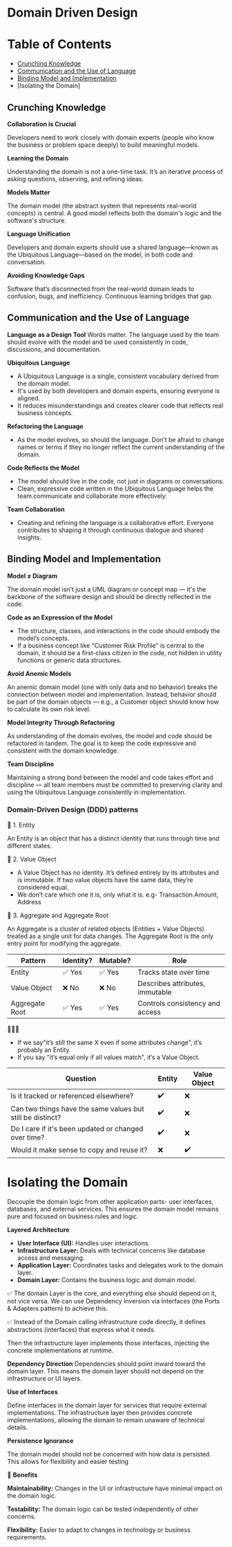 # Domain Driven Design

# Table of Contents
- [Crunching Knowledge](#crunching-knowledge)
- [Communication and the Use of Language](#communication-and-the-use-of-language)
- [Binding Model and Implementation](#binding-model-and-implementation)
- [Isolating the Domain]
  
## Crunching Knowledge
**Collaboration is Crucial**

Developers need to work closely with domain experts (people who know the business or problem space deeply) to build meaningful models.

**Learning the Domain**

Understanding the domain is not a one-time task. It’s an iterative process of asking questions, observing, and refining ideas.

**Models Matter**

The domain model (the abstract system that represents real-world concepts) is central. A good model reflects both the domain's logic and the software's structure.

**Language Unification**

Developers and domain experts should use a shared language—known as the Ubiquitous Language—based on the model, in both code and conversation.

**Avoiding Knowledge Gaps**

Software that’s disconnected from the real-world domain leads to confusion, bugs, and inefficiency. Continuous learning bridges that gap.

## Communication and the Use of Language
**Language as a Design Tool**
Words matter. The language used by the team should evolve with the model and be used consistently in code, discussions, and documentation.

**Ubiquitous Language**
- A Ubiquitous Language is a single, consistent vocabulary derived from the domain model.
- It's used by both developers and domain experts, ensuring everyone is aligned.
- It reduces misunderstandings and creates clearer code that reflects real business concepts.

**Refactoring the Language**
- As the model evolves, so should the language. Don’t be afraid to change names or terms if they no longer reflect the current understanding of the domain.

**Code Reflects the Model**
- The model should live in the code, not just in diagrams or conversations.
- Clean, expressive code written in the Ubiquitous Language helps the team communicate and collaborate more effectively.

**Team Collaboration**
- Creating and refining the language is a collaborative effort. Everyone contributes to shaping it through continuous dialogue and shared insights.

## Binding Model and Implementation
**Model ≠ Diagram**

The domain model isn’t just a UML diagram or concept map — it's the backbone of the software design and should be directly reflected in the code.

**Code as an Expression of the Model**
- The structure, classes, and interactions in the code should embody the model’s concepts.
- If a business concept like "Customer Risk Profile" is central to the domain, it should be a first-class citizen in the code, not hidden in utility functions or generic data structures.

**Avoid Anemic Models**

An anemic domain model (one with only data and no behavior) breaks the connection between model and implementation. Instead, behavior should be part of the domain objects — e.g., a Customer object should know how to calculate its own risk level.

**Model Integrity Through Refactoring**

As understanding of the domain evolves, the model and code should be refactored in tandem. The goal is to keep the code expressive and consistent with the domain knowledge.

**Team Discipline**

Maintaining a strong bond between the model and code takes effort and discipline — all team members must be committed to preserving clarity and using the Ubiquitous Language consistently in implementation.

### Domain-Driven Design (DDD) patterns
🔶 1. Entity

An Entity is an object that has a distinct identity that runs through time and different states.

🔷 2. Value Object

- A Value Object has no identity. It’s defined entirely by its attributes and is immutable. If two value objects have the same data, they’re considered equal.
- We  don’t care which one it is, only what it is. e.g- Transaction Amount, Address

🔸 3. Aggregate and Aggregate Root

An Aggregate is a cluster of related objects (Entities + Value Objects) treated as a single unit for data changes. The Aggregate Root is the only entry point for modifying the aggregate.


| Pattern         | Identity? | Mutable? | Role                                |
|----------------|-----------|----------|-------------------------------------|
| Entity          | ✅ Yes    | ✅ Yes   | Tracks state over time              |
| Value Object    | ❌ No     | ❌ No    | Describes attributes, immutable     |
| Aggregate Root  | ✅ Yes    | ✅ Yes   | Controls consistency and access     |


🧠🧠🧠

- If we say"it’s still the same X even if some attributes change", it’s probably an Entity.
- If you say "it’s equal only if all values match", it’s a Value Object.

| Question | Entity | Value Object |
|----------|--------|--------------|
| Is it tracked or referenced elsewhere? | ✔️ | ❌ |
| Can two things have the same values but still be distinct? | ✔️ | ❌ |
| Do I care if it's been updated or changed over time? | ✔️ | ❌ |
| Would it make sense to copy and reuse it? | ❌ | ✔️ |


# Isolating the Domain
Decouple the domain logic from other application parts- user interfaces, databases, and external services. This ensures the domain model remains pure and focused on business rules and logic.

**Layered Architecture**

- **User Interface (UI):** Handles user interactions.
- **Infrastructure Layer:** Deals with technical concerns like database access and messaging.
- **Application Layer:** Coordinates tasks and delegates work to the domain layer.
- **Domain Layer:** Contains the business logic and domain model.

✅ The domain Layer is the core, and everything else should depend on it, not vice versa. We can use Dependency Inversion via Interfaces (the Ports & Adapters pattern) to achieve this.

✅ Instead of the Domain calling infrastructure code directly, it defines abstractions (interfaces) that express what it needs.

Then the infrastructure layer implements those interfaces, injecting the concrete implementations at runtime.

**Dependency Direction**
Dependencies should point inward toward the domain layer. This means the domain layer should not depend on the infrastructure or UI layers.

**Use of Interfaces**

Define interfaces in the domain layer for services that require external implementations. The infrastructure layer then provides concrete implementations, allowing the domain to remain unaware of technical details.

**Persistence Ignorance**

The domain model should not be concerned with how data is persisted. This allows for flexibility and easier testing

🧠 **Benefits**

**Maintainability:** Changes in the UI or infrastructure have minimal impact on the domain logic.

**Testability:** The domain logic can be tested independently of other concerns.

**Flexibility:** Easier to adapt to changes in technology or business requirements.
